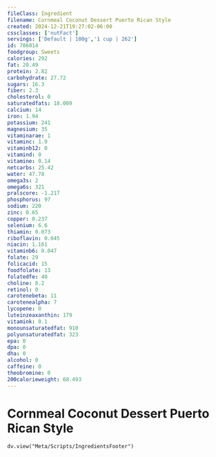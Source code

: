 ```yaml
---
fileClass: Ingredient
filename: Cornmeal Coconut Dessert Puerto Rican Style
created: 2024-12-21T19:27:02-06:00
cssclasses: ['nutFact']
servings: ['Default | 100g','1 cup | 262']
id: 786014
foodgroup: Sweets
calories: 292
fat: 20.49
protein: 2.82
carbohydrate: 27.72
sugars: 16.3
fiber: 2.3
cholesterol: 0
saturatedfats: 18.009
calcium: 14
iron: 1.94
potassium: 241
magnesium: 35
vitaminarae: 1
vitaminc: 1.9
vitaminb12: 0
vitamind: 0
vitamine: 0.14
netcarbs: 25.42
water: 47.78
omega3s: 2
omega6s: 321
pralscore: -1.217
phosphorus: 97
sodium: 220
zinc: 0.65
copper: 0.237
selenium: 6.6
thiamin: 0.073
riboflavin: 0.045
niacin: 1.161
vitaminb6: 0.047
folate: 29
folicacid: 15
foodfolate: 13
folatedfe: 40
choline: 8.2
retinol: 0
carotenebeta: 11
carotenealpha: 7
lycopene: 0
luteinzeaxanthin: 179
vitamink: 0.1
monounsaturatedfat: 910
polyunsaturatedfat: 323
epa: 0
dpa: 0
dha: 0
alcohol: 0
caffeine: 0
theobromine: 0
200calorieweight: 68.493
---
```


# Cornmeal Coconut Dessert Puerto Rican Style

```dataviewjs
dv.view("Meta/Scripts/IngredientsFooter")
```
